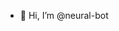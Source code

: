 - 👋 Hi, I’m @neural-bot
<!---
neural-bot/neural-bot is a ✨ special ✨ repository because its `README.md` (this file) appears on your GitHub profile.
You can click the Preview link to take a look at your changes.
--->
